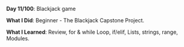 **Day 11/100**: Blackjack game

**What I Did**: Beginner - The Blackjack Capstone Project.

**What I Learned**: Review, for & while Loop, if/elif, Lists, strings, range, Modules.
